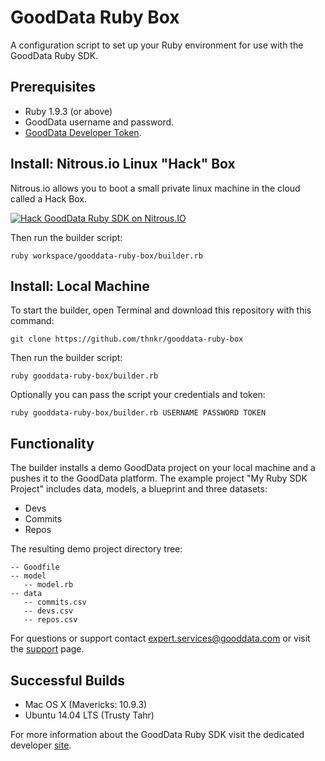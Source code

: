 GoodData Ruby Box
=================
A configuration script to set up your Ruby environment for use with the GoodData Ruby SDK.

## Prerequisites
- Ruby 1.9.3 (or above)
- GoodData username and password. 
- [GoodData Developer Token](https://developer.gooddata.com/trial/).

## Install: Nitrous.io Linux "Hack" Box
Nitrous.io allows you to boot a small private linux machine in the cloud called a Hack Box.

[![Hack GoodData Ruby SDK on Nitrous.IO](https://d3o0mnbgv6k92a.cloudfront.net/assets/hack-l-v1-4b6757c3247e3c50314390ece34cdb11.png)](https://www.nitrous.io/hack_button?source=embed&runtime=rails&repo=thnkr%2Fgooddata-ruby-box&file_to_open=README.md)

Then run the builder script:

    ruby workspace/gooddata-ruby-box/builder.rb
    
## Install: Local Machine
To start the builder, open Terminal and download this repository with this command:

    git clone https://github.com/thnkr/gooddata-ruby-box

Then run the builder script:

    ruby gooddata-ruby-box/builder.rb
    
Optionally you can pass the script your credentials and token:

    ruby gooddata-ruby-box/builder.rb USERNAME PASSWORD TOKEN
    
## Functionality
The builder installs a demo GoodData project on your local machine and a pushes it to the GoodData platform.  The example project "My Ruby SDK Project" includes data, models, a blueprint and three datasets:

- Devs
- Commits
- Repos

The resulting demo project directory tree:
    
    -- Goodfile
    -- model
       -- model.rb
    -- data
       -- commits.csv
       -- devs.csv
       -- repos.csv

For questions or support contact expert.services@gooddata.com or visit the [support](http://gooddata-sdk.uservoice.com/forums/251337-general) page. 

## Successful Builds
- Mac OS X (Mavericks: 10.9.3)
- Ubuntu 14.04 LTS (Trusty Tahr)

For more information about the GoodData Ruby SDK visit the dedicated developer [site](http://sdk.gooddata.com/gooddata-ruby).
